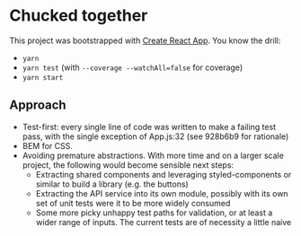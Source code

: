# Chucked together
This project was bootstrapped with [Create React App](https://github.com/facebook/create-react-app). You know the drill: 

- `yarn`
- `yarn test` (with `--coverage --watchAll=false` for coverage)
- `yarn start`

## Approach
- Test-first: every single line of code was written to make a failing test pass, with the single exception of App.js:32 (see 928b6b9 for rationale)
- BEM for CSS.
- Avoiding premature abstractions. With more time and on a larger scale project, the following would become sensible next steps:
  - Extracting shared components and leveraging styled-components or similar to build a library (e.g. the buttons)
  - Extracting the API service into its own module, possibly with its own set of unit tests were it to be more widely consumed
  - Some more picky unhappy test paths for validation, or at least a wider range of inputs. The current tests are of necessity a little naive


